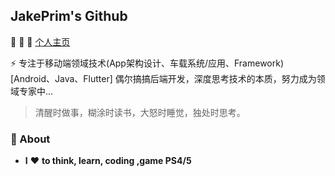 ## JakePrim's Github

👋 👋 👋 <a href="https://www.yuque.com/jakeprim">个人主页</a>

⚡ 专注于移动端领域技术(App架构设计、车载系统/应用、Framework)[Android、Java、Flutter] 偶尔搞搞后端开发，深度思考技术的本质，努力成为领域专家中...
 
> 清醒时做事，糊涂时读书，大怒时睡觉，独处时思考。

### 🚀 About
- **I** ❤️ **to think, learn, coding ,game PS4/5**
